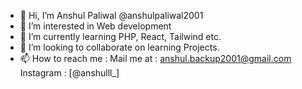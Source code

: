- 👋 Hi, I’m Anshul Paliwal @anshulpaliwal2001
- 👀 I’m interested in Web development 
- 🌱 I’m currently learning PHP, React, Tailwind etc.
- 💞️ I’m looking to collaborate on learning Projects.
- 📫 How to reach me :  Mail me at : anshul.backup2001@gmail.com 
                        Instagram   : [@anshulll_]
     


